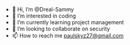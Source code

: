 - 👋 Hi, I’m @Dreal-Sammy
- 👀 I’m interested in coding
- 🌱 I’m currently learning project management
- 💞️ I’m looking to collaborate on security
- 📫 How to reach me paulskyz27@gmail.com

<!---
Dreal-Sammy/Dreal-Sammy is a ✨ special ✨ repository because its `README.md` (this file) appears on your GitHub profile.
You can click the Preview link to take a look at your changes.
--->
